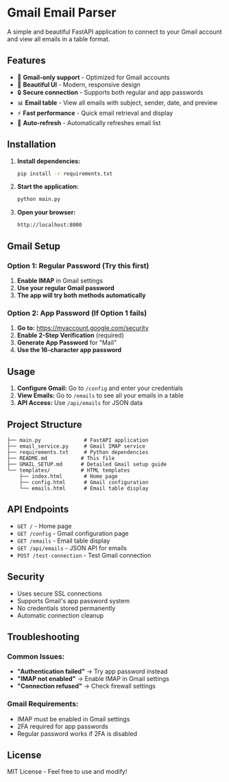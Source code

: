 # Gmail Email Parser

A simple and beautiful FastAPI application to connect to your Gmail account and view all emails in a table format.

## Features

- 📧 **Gmail-only support** - Optimized for Gmail accounts
- 🎨 **Beautiful UI** - Modern, responsive design
- 🔒 **Secure connection** - Supports both regular and app passwords
- 📊 **Email table** - View all emails with subject, sender, date, and preview
- ⚡ **Fast performance** - Quick email retrieval and display
- 🔄 **Auto-refresh** - Automatically refreshes email list

## Installation

1. **Install dependencies:**
   ```bash
   pip install -r requirements.txt
   ```

2. **Start the application:**
   ```bash
   python main.py
   ```

3. **Open your browser:**
   ```
   http://localhost:8000
   ```

## Gmail Setup

### Option 1: Regular Password (Try this first)
1. **Enable IMAP** in Gmail settings
2. **Use your regular Gmail password**
3. **The app will try both methods automatically**

### Option 2: App Password (If Option 1 fails)
1. **Go to:** https://myaccount.google.com/security
2. **Enable 2-Step Verification** (required)
3. **Generate App Password** for "Mail"
4. **Use the 16-character app password**

## Usage

1. **Configure Gmail:** Go to `/config` and enter your credentials
2. **View Emails:** Go to `/emails` to see all your emails in a table
3. **API Access:** Use `/api/emails` for JSON data

## Project Structure

```
├── main.py              # FastAPI application
├── email_service.py     # Gmail IMAP service
├── requirements.txt     # Python dependencies
├── README.md           # This file
├── GMAIL_SETUP.md      # Detailed Gmail setup guide
└── templates/          # HTML templates
    ├── index.html       # Home page
    ├── config.html      # Gmail configuration
    └── emails.html      # Email table display
```

## API Endpoints

- `GET /` - Home page
- `GET /config` - Gmail configuration page
- `GET /emails` - Email table display
- `GET /api/emails` - JSON API for emails
- `POST /test-connection` - Test Gmail connection

## Security

- Uses secure SSL connections
- Supports Gmail's app password system
- No credentials stored permanently
- Automatic connection cleanup

## Troubleshooting

### Common Issues:
- **"Authentication failed"** → Try app password instead
- **"IMAP not enabled"** → Enable IMAP in Gmail settings
- **"Connection refused"** → Check firewall settings

### Gmail Requirements:
- IMAP must be enabled in Gmail settings
- 2FA required for app passwords
- Regular password works if 2FA is disabled

## License

MIT License - Feel free to use and modify!